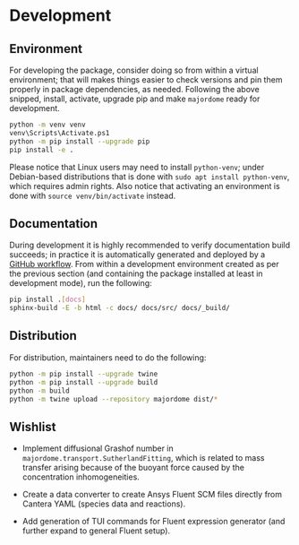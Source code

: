 # Development

## Environment

For developing the package, consider doing so from within a virtual environment; that will makes things easier to check versions and pin them properly in package dependencies, as needed. Following the above snipped, install, activate, upgrade pip and make `majordome` ready for development.

```bash
python -m venv venv
venv\Scripts\Activate.ps1
python -m pip install --upgrade pip
pip install -e .
```

Please notice that Linux users may need to install `python-venv`; under Debian-based distributions that is done with `sudo apt install python-venv`, which requires admin rights. Also notice that activating an environment is done with `source venv/bin/activate` instead.

## Documentation

During development it is highly recommended to verify documentation build succeeds; in practice it is automatically generated and deployed by a [GitHub workflow](https://github.com/wallytutor/python-majordome/blob/main/.github/workflows/documentation.yml). From within a development environment created as per the previous section (and containing the package installed at least in development mode), run the following:

```bash
pip install .[docs]
sphinx-build -E -b html -c docs/ docs/src/ docs/_build/
```

## Distribution

For distribution, maintainers need to do the following:

```bash
python -m pip install --upgrade twine
python -m pip install --upgrade build
python -m build
python -m twine upload --repository majordome dist/*
```

## Wishlist

- Implement diffusional Grashof number in `majordome.transport.SutherlandFitting`, which is related to mass transfer arising because of the buoyant force caused by the concentration inhomogeneities.

- Create a data converter to create Ansys Fluent SCM files directly from Cantera YAML (species data and reactions).

- Add generation of TUI commands for Fluent expression generator (and further expand to general Fluent setup).
